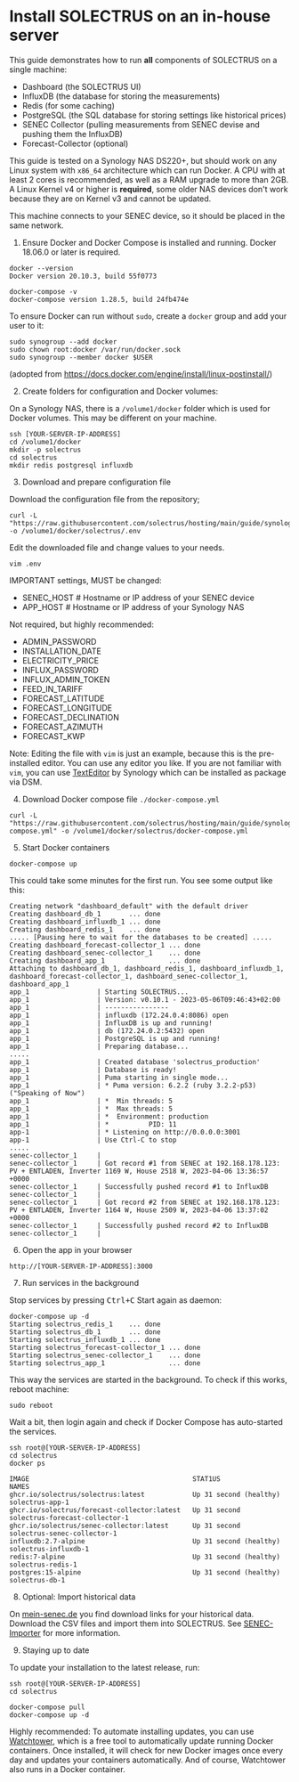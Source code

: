 # Install SOLECTRUS on an in-house server

This guide demonstrates how to run **all** components of SOLECTRUS on a single machine:

- Dashboard (the SOLECTRUS UI)
- InfluxDB (the database for storing the measurements)
- Redis (for some caching)
- PostgreSQL (the SQL database for storing settings like historical prices)
- SENEC Collector (pulling measurements from SENEC devise and pushing them the InfluxDB)
- Forecast-Collector (optional)

This guide is tested on a Synology NAS DS220+, but should work on any Linux system with `x86_64` architecture which can run Docker. A CPU with at least 2 cores is recommended, as well as a RAM upgrade to more than 2GB. A Linux Kernel v4 or higher is **required**, some older NAS devices don't work because they are on Kernel v3 and cannot be updated.

This machine connects to your SENEC device, so it should be placed in the same network.

1. Ensure Docker and Docker Compose is installed and running. Docker 18.06.0 or later is required.

```console
docker --version
Docker version 20.10.3, build 55f0773

docker-compose -v
docker-compose version 1.28.5, build 24fb474e
```

To ensure Docker can run without `sudo`, create a `docker` group and add your user to it:

```console
sudo synogroup --add docker
sudo chown root:docker /var/run/docker.sock
sudo synogroup --member docker $USER
```

(adopted from https://docs.docker.com/engine/install/linux-postinstall/)

2. Create folders for configuration and Docker volumes:

On a Synology NAS, there is a `/volume1/docker` folder which is used for Docker volumes. This may be different on your machine.

```console
ssh [YOUR-SERVER-IP-ADDRESS]
cd /volume1/docker
mkdir -p solectrus
cd solectrus
mkdir redis postgresql influxdb
```

3. Download and prepare configuration file

Download the configuration file from the repository;

```console
curl -L "https://raw.githubusercontent.com/solectrus/hosting/main/guide/synology/.env" -o /volume1/docker/solectrus/.env
```

Edit the downloaded file and change values to your needs.

```console
vim .env
```

IMPORTANT settings, MUST be changed:

- SENEC_HOST # Hostname or IP address of your SENEC device
- APP_HOST # Hostname or IP address of your Synology NAS

Not required, but highly recommended:

- ADMIN_PASSWORD
- INSTALLATION_DATE
- ELECTRICITY_PRICE
- INFLUX_PASSWORD
- INFLUX_ADMIN_TOKEN
- FEED_IN_TARIFF
- FORECAST_LATITUDE
- FORECAST_LONGITUDE
- FORECAST_DECLINATION
- FORECAST_AZIMUTH
- FORECAST_KWP

Note: Editing the file with `vim` is just an example, because this is the pre-installed editor. You can use any editor you like. If you are not familiar with `vim`, you can use [TextEditor](https://www.synology.com/dsm/packages/TextEditor) by Synology which can be installed as package via DSM.

4. Download Docker compose file `./docker-compose.yml`

```console
curl -L "https://raw.githubusercontent.com/solectrus/hosting/main/guide/synology/docker-compose.yml" -o /volume1/docker/solectrus/docker-compose.yml
```

5. Start Docker containers

```console
docker-compose up
```

This could take some minutes for the first run. You see some output like this:

```
Creating network "dashboard_default" with the default driver
Creating dashboard_db_1       ... done
Creating dashboard_influxdb_1 ... done
Creating dashboard_redis_1    ... done
..... [Pausing here to wait for the databases to be created] .....
Creating dashboard_forecast-collector_1 ... done
Creating dashboard_senec-collector_1    ... done
Creating dashboard_app_1                ... done
Attaching to dashboard_db_1, dashboard_redis_1, dashboard_influxdb_1, dashboard_forecast-collector_1, dashboard_senec-collector_1, dashboard_app_1
app_1                 | Starting SOLECTRUS...
app_1                 | Version: v0.10.1 - 2023-05-06T09:46:43+02:00
app_1                 | ----------------
app_1                 | influxdb (172.24.0.4:8086) open
app_1                 | InfluxDB is up and running!
app_1                 | db (172.24.0.2:5432) open
app_1                 | PostgreSQL is up and running!
app_1                 | Preparing database...
.....
app_1                 | Created database 'solectrus_production'
app_1                 | Database is ready!
app_1                 | Puma starting in single mode...
app_1                 | * Puma version: 6.2.2 (ruby 3.2.2-p53) ("Speaking of Now")
app_1                 | *  Min threads: 5
app_1                 | *  Max threads: 5
app_1                 | *  Environment: production
app_1                 | *          PID: 11
app-1                 | * Listening on http://0.0.0.0:3001
app-1                 | Use Ctrl-C to stop
.....
senec-collector_1     |
senec-collector_1     | Got record #1 from SENEC at 192.168.178.123: PV + ENTLADEN, Inverter 1169 W, House 2518 W, 2023-04-06 13:36:57 +0000
senec-collector_1     | Successfully pushed record #1 to InfluxDB
senec-collector_1     |
senec-collector_1     | Got record #2 from SENEC at 192.168.178.123: PV + ENTLADEN, Inverter 1164 W, House 2509 W, 2023-04-06 13:37:02 +0000
senec-collector_1     | Successfully pushed record #2 to InfluxDB
senec-collector_1     |
```

6. Open the app in your browser

`http://[YOUR-SERVER-IP-ADDRESS]:3000`

7. Run services in the background

Stop services by pressing <kbd>Ctrl+C</kbd>
Start again as daemon:

```console
docker-compose up -d
Starting solectrus_redis_1    ... done
Starting solectrus_db_1       ... done
Starting solectrus_influxdb_1 ... done
Starting solectrus_forecast-collector_1 ... done
Starting solectrus_senec-collector_1    ... done
Starting solectrus_app_1                ... done
```

This way the services are started in the background. To check if this works, reboot machine:

```console
sudo reboot
```

Wait a bit, then login again and check if Docker Compose has auto-started the services.

```console
ssh root@[YOUR-SERVER-IP-ADDRESS]
cd solectrus
docker ps

IMAGE                                         STAT1US                  NAMES
ghcr.io/solectrus/solectrus:latest            Up 31 second (healthy)   solectrus-app-1
ghcr.io/solectrus/forecast-collector:latest   Up 31 second             solectrus-forecast-collector-1
ghcr.io/solectrus/senec-collector:latest      Up 31 second             solectrus-senec-collector-1
influxdb:2.7-alpine                           Up 31 second (healthy)   solectrus-influxdb-1
redis:7-alpine                                Up 31 second (healthy)   solectrus-redis-1
postgres:15-alpine                            Up 31 second (healthy)   solectrus-db-1
```

8. Optional: Import historical data

On [mein-senec.de](https://mein-senec.de) you find download links for your historical data. Download the CSV files and import them into SOLECTRUS. See [SENEC-Importer](https://github.com/solectrus/senec-importer) for more information.

9. Staying up to date

To update your installation to the latest release, run:

```console
ssh root@[YOUR-SERVER-IP-ADDRESS]
cd solectrus

docker-compose pull
docker-compose up -d
```

Highly recommended: To automate installing updates, you can use [Watchtower](https://containrrr.dev/watchtower/), which is a free tool to automatically update running Docker containers. Once installed, it will check for new Docker images once every day and updates your containers automatically. And of course, Watchtower also runs in a Docker container.
